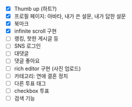 - [x] Thumb up (하트?)
- [x] 프로필 페이지: 아바타, 내가 쓴 설문, 내가 답한 설문
- [x] 북마크
- [x] infinite scroll 구현
- [ ] 랭킹, 핫한 게시글 등
- [ ] SNS 로그인
- [ ] 대댓글
- [ ] 댓글 좋아요
- [ ] rich editor 구현 (사진 업로드)
- [ ] 카테고리: 연애 결혼 정치
- [ ] 다른 투표 태그
- [ ] checkbox 투표
- [ ] 검색 기능
